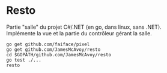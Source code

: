 # Resto
Partie "salle" du projet C#/.NET (en go, dans linux, sans .NET).  
Implémente la vue et la partie du contrôleur gérant la salle.

```
go get github.com/faiface/pixel
go get github.com/JamesMcAvoy/resto
cd $GOPATH/github.com/JamesMcAvoy/resto
go test ./...
resto
```
